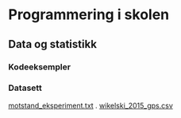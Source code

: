 # Programmering i skolen 

## Data og statistikk

### Kodeeksempler 

### Datasett
[motstand_eksperiment.txt](datasett/motstand_eksperiment.txt) . 
[wikelski_2015_gps.csv](datasett/wikelski_2015_gps.csv)

